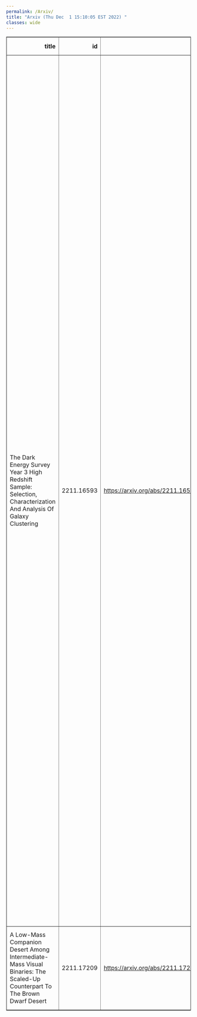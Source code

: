 ```yaml
---
permalink: /Arxiv/
title: "Arxiv (Thu Dec  1 15:10:05 EST 2022) "
classes: wide
---
```

<table border="1" class="dataframe">
  <thead>
    <tr style="text-align: right;">
      <th>title</th>
      <th>id</th>
      <th>url</th>
      <th>authors</th>
      <th>Local Authors</th>
    </tr>
  </thead>
  <tbody>
    <tr>
      <td>The Dark Energy Survey Year 3 High Redshift Sample: Selection,   Characterization And Analysis Of Galaxy Clustering</td>
      <td>2211.16593</td>
      <td><a href="https://arxiv.org/abs/2211.16593" target="_blank">https://arxiv.org/abs/2211.16593</a></td>
      <td>C. Sánchez, A. Alarcon, G. M. Bernstein, J. Sanchez, S. Pandey, M. Raveri, J. Prat, N. Weaverdyck, I. Sevilla-Noarbe, C. Chang, E. Baxter, Y. Omori, B. Jain, O. Alves, A. Amon, K. Bechtol, M. R. Becker, J. Blazek, A. Choi, A. Campos, A. Carnero Rosell, M. Carrasco Kind, M. Crocce, D. Cross, J. Derose, H. T. Diehl, S. Dodelson, A. Drlica-Wagner, K. Eckert, T. F. Eifler, J. Elvin-Poole, S. Everett, X. Fang, P. Fosalba, D. Gruen, R. A. Gruendl, I. Harrison, W. G. Hartley, H. Huang, E. M. Huff, N. Kuropatkin, N. Maccrann, J. Mccullough, J. Myles, E. Krause, A. Porredon, M. Rodriguez-Monroy, E. S. Rykoff, L. F. Secco, E. Sheldon, M. A. Troxel, B. Yanny, B. Yin, Y. Zhang, J. Zuntz, T. M. C. Abbott, M. Aguena, S. Allam, F. Andrade-Oliveira, E. Bertin, S. Bocquet, D. Brooks, D. L. Burke, J. Carretero, F. J. Castander, R. Cawthon, C. Conselice, M. Costanzi, M. E. S. Pereira, S. Desai, P. Doel, C. Doux, I. Ferrero, B. Flaugher, J. Frieman, J. García-Bellido, G. Gutierrez, K. Herner, S. R. Hinton, D. L. Hollowood, K. Honscheid, D. J. James, K. Kuehn, J. L. Marshall, J. Mena-Fernández, F. Menanteau, R. Miquel, R. L. C. Ogando, A. Palmese, F. Paz-Chinchón, A. Pieres, A. A. Plazas Malagón, E. Sanchez, V. Scarpine, M. Schubnell, M. Smith, E. Suchyta, G. Tarle, D. Thomas, C. To</td>
      <td>Anna Porredon, Chun-Hao To, Jack Elvin-Poole, Klaus Honscheid, Michael Rizzo Smith</td>
    </tr>
    <tr>
      <td>A Low-Mass Companion Desert Among Intermediate-Mass Visual Binaries: The   Scaled-Up Counterpart To The Brown Dwarf Desert</td>
      <td>2211.17209</td>
      <td><a href="https://arxiv.org/abs/2211.17209" target="_blank">https://arxiv.org/abs/2211.17209</a></td>
      <td>G. Duchene, J. T. Oon, R. J. De Rosa, P. Kantorski, B. Coy, J. J. Wang, S. Thomas, J. Patience, L. Pueyo, E. L. Nielsen, Q. Konopacky</td>
      <td>Ji Wang</td>
    </tr>
  </tbody>
</table>